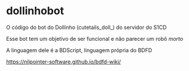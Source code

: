 # dollinhobot
O código do bot do Dollinho (cutetails_doll_) do servidor do S1CD

Esse bot tem um objetivo de ser funcional e não parecer um robô *morto*

A linguagem dele é a BDScript, linguagem própria do BDFD

https://nilpointer-software.github.io/bdfd-wiki/
